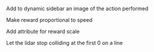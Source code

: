 Add to dynamic sidebar an image of the action performed

Make reward proportional to speed

Add attribute for reward scale

Let the lidar stop colliding at the first 0 on a line
